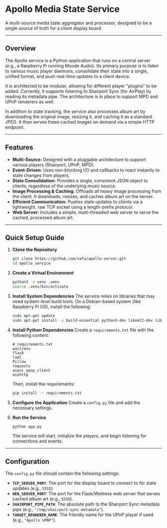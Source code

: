 # Apollo Media State Service

A multi-source media state aggregator and processor, designed to be a single source of truth for a client display board.

---
## Overview

The Apollo service is a Python application that runs on a central server (e.g., a Raspberry Pi running Moode Audio). Its primary purpose is to listen to various music player daemons, consolidate their state into a single, unified format, and push real-time updates to a client device.

It is architected to be modular, allowing for different player "plugins" to be added. Currently, it supports listening to Shairport Sync (for AirPlay) by reading its metadata pipe. The architecture is in place to support MPD and UPnP renderers as well.

In addition to state tracking, the service also processes album art by downloading the original image, resizing it, and caching it as a standard JPEG. It then serves these cached images on demand via a simple HTTP endpoint.

---
## Features

* **Multi-Source:** Designed with a pluggable architecture to support various players (Shairport, UPnP, MPD).
* **Event-Driven:** Uses non-blocking I/O and callbacks to react instantly to state changes from players.
* **State Consolidation:** Provides a single, consistent JSON object to clients, regardless of the underlying music source.
* **Image Processing & Caching:** Offloads all heavy image processing from the client. It downloads, resizes, and caches album art on the server.
* **Efficient Communication:** Pushes state updates to clients via a lightweight, raw TCP socket using a length-prefix protocol.
* **Web Server:** Includes a simple, multi-threaded web server to serve the cached, processed album art.

---
## Quick Setup Guide

1.  **Clone the Repository**
    ```bash
    git clone https://github.com/vafu/apollo-server.git
    cd apollo_service
    ```

2.  **Create a Virtual Environment**
    ```bash
    python3 -m venv .venv
    source .venv/bin/activate
    ```

3.  **Install System Dependencies**
    The service relies on libraries that may need system-level build tools. On a Debian-based system (like Raspberry Pi OS), install the following:
    ```bash
    sudo apt-get update
    sudo apt-get install -y build-essential python3-dev libxml2-dev libxslt1-dev libjpeg-dev
    ```

4.  **Install Python Dependencies**
    Create a `requirements.txt` file with the following content:
    ```
    # requirements.txt
    waitress
    flask
    lxml
    Pillow
    requests
    async_upnp_client
    aiohttp
    ```
    Then, install the requirements:
    ```bash
    pip install -r requirements.txt
    ```

5.  **Configure the Application**
    Create a `config.py` file and add the necessary settings.

6.  **Run the Service**
    ```bash
    python app.py
    ```
    The service will start, initialize the players, and begin listening for connections and events.

---
## Configuration

The `config.py` file should contain the following settings:

* **`TCP_SERVER_PORT`**: The port for the display board to connect to for state updates (e.g., `5555`).
* **`WEB_SERVER_PORT`**: The port for the Flask/Waitress web server that serves cached album art (e.g., `5556`).
* **`SHAIRPORT_PIPE_PATH`**: The absolute path to the Shairport Sync metadata pipe (e.g., `"/tmp/shairport-sync-metadata"`).
* **`TARGET_RENDERER_NAME`**: The friendly name for the UPnP player if used (e.g., `"Apollo UPNP"`).

